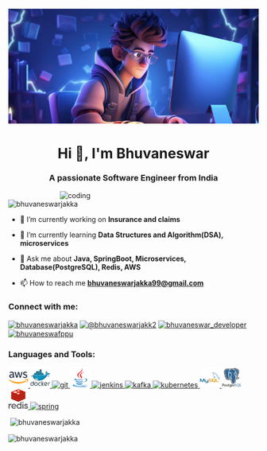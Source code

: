 ![logo](https://github.com/Bhuvaneswarjakka/Bhuvaneswarjakka/blob/main/2151005751%20(1).jpg)
<h1 align="center">Hi 👋, I'm Bhuvaneswar</h1>
<h3 align="center">A passionate Software Engineer from India</h3>

<img align="right" alt="coding" width="400" src="https://apexx77.github.io/website/images/pro.gif">

<p align="left"> <img src="https://komarev.com/ghpvc/?username=bhuvaneswarjakka&label=Profile%20views&color=0e75b6&style=flat" alt="bhuvaneswarjakka" /> </p>


- 🔭 I’m currently working on **Insurance and claims**

- 🌱 I’m currently learning **Data Structures and Algorithm(DSA), microservices**

- 💬 Ask me about **Java, SpringBoot, Microservices, Database(PostgreSQL), Redis, AWS**

- 📫 How to reach me **bhuvaneswarjakka99@gmail.com**

<h3 align="left">Connect with me:</h3>
<p align="left">
<a href="https://linkedin.com/in/bhuvaneswarjakka" target="blank"><img align="center" src="https://raw.githubusercontent.com/rahuldkjain/github-profile-readme-generator/master/src/images/icons/Social/linked-in-alt.svg" alt="bhuvaneswarjakka" height="30" width="40" /></a>
<a href="https://www.hackerrank.com/@bhuvaneswarjakk2" target="blank"><img align="center" src="https://raw.githubusercontent.com/rahuldkjain/github-profile-readme-generator/master/src/images/icons/Social/hackerrank.svg" alt="@bhuvaneswarjakk2" height="30" width="40" /></a>
<a href="https://www.leetcode.com/bhuvaneswar_developer" target="blank"><img align="center" src="https://raw.githubusercontent.com/rahuldkjain/github-profile-readme-generator/master/src/images/icons/Social/leet-code.svg" alt="bhuvaneswar_developer" height="30" width="40" /></a>
<a href="https://auth.geeksforgeeks.org/user/bhuvaneswafppu" target="blank"><img align="center" src="https://raw.githubusercontent.com/rahuldkjain/github-profile-readme-generator/master/src/images/icons/Social/geeks-for-geeks.svg" alt="bhuvaneswafppu" height="30" width="40" /></a>
</p>

<h3 align="left">Languages and Tools:</h3>
<p align="left"> <a href="https://aws.amazon.com" target="_blank" rel="noreferrer"> <img src="https://raw.githubusercontent.com/devicons/devicon/master/icons/amazonwebservices/amazonwebservices-original-wordmark.svg" alt="aws" width="40" height="40"/> </a> <a href="https://www.docker.com/" target="_blank" rel="noreferrer"> <img src="https://raw.githubusercontent.com/devicons/devicon/master/icons/docker/docker-original-wordmark.svg" alt="docker" width="40" height="40"/> </a> <a href="https://git-scm.com/" target="_blank" rel="noreferrer"> <img src="https://www.vectorlogo.zone/logos/git-scm/git-scm-icon.svg" alt="git" width="40" height="40"/> </a> <a href="https://www.java.com" target="_blank" rel="noreferrer"> <img src="https://raw.githubusercontent.com/devicons/devicon/master/icons/java/java-original.svg" alt="java" width="40" height="40"/> </a> <a href="https://www.jenkins.io" target="_blank" rel="noreferrer"> <img src="https://www.vectorlogo.zone/logos/jenkins/jenkins-icon.svg" alt="jenkins" width="40" height="40"/> </a> <a href="https://kafka.apache.org/" target="_blank" rel="noreferrer"> <img src="https://www.vectorlogo.zone/logos/apache_kafka/apache_kafka-icon.svg" alt="kafka" width="40" height="40"/> </a> <a href="https://kubernetes.io" target="_blank" rel="noreferrer"> <img src="https://www.vectorlogo.zone/logos/kubernetes/kubernetes-icon.svg" alt="kubernetes" width="40" height="40"/> </a> <a href="https://www.mysql.com/" target="_blank" rel="noreferrer"> <img src="https://raw.githubusercontent.com/devicons/devicon/master/icons/mysql/mysql-original-wordmark.svg" alt="mysql" width="40" height="40"/> </a> <a href="https://www.postgresql.org" target="_blank" rel="noreferrer"> <img src="https://raw.githubusercontent.com/devicons/devicon/master/icons/postgresql/postgresql-original-wordmark.svg" alt="postgresql" width="40" height="40"/> </a> <a href="https://redis.io" target="_blank" rel="noreferrer"> <img src="https://raw.githubusercontent.com/devicons/devicon/master/icons/redis/redis-original-wordmark.svg" alt="redis" width="40" height="40"/> </a> <a href="https://spring.io/" target="_blank" rel="noreferrer"> <img src="https://www.vectorlogo.zone/logos/springio/springio-icon.svg" alt="spring" width="40" height="40"/> </a> </p>


<p>&nbsp;<img align="center" src="https://github-readme-stats.vercel.app/api?username=bhuvaneswarjakka&show_icons=true&locale=en" alt="bhuvaneswarjakka" /></p>

<p><img align="center" src="https://github-readme-streak-stats.herokuapp.com/?user=bhuvaneswarjakka&" alt="bhuvaneswarjakka" /></p>
